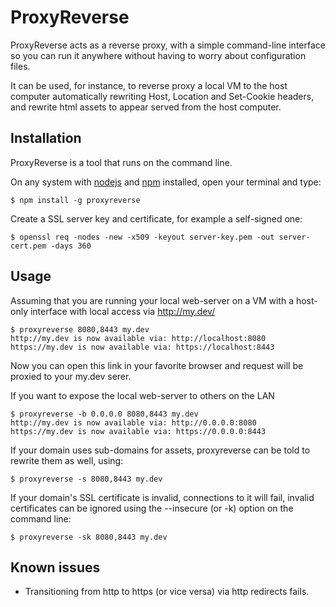 # ProxyReverse

ProxyReverse acts as a reverse proxy, with a simple command-line interface so
you can run it anywhere without having to worry about configuration files.

It can be used, for instance, to reverse proxy a local VM to the host computer
automatically rewriting Host, Location and Set-Cookie headers, and rewrite html
assets to appear served from the host computer.

## Installation

ProxyReverse is a tool that runs on the command line.

On any system with [nodejs] and [npm] installed, open your terminal
and type:

    $ npm install -g proxyreverse

Create a SSL server key and certificate, for example a self-signed one:

    $ openssl req -nodes -new -x509 -keyout server-key.pem -out server-cert.pem -days 360

## Usage

Assuming that you are running your local web-server on a VM with a host-only
interface with local access via http://my.dev/

    $ proxyreverse 8080,8443 my.dev
    http://my.dev is now available via: http://localhost:8080
    https://my.dev is now available via: https://localhost:8443

Now you can open this link in your favorite browser and request will
be proxied to your my.dev serer.

If you want to expose the local web-server to others on the LAN

    $ proxyreverse -b 0.0.0.0 8080,8443 my.dev
    http://my.dev is now available via: http://0.0.0.0:8080
    https://my.dev is now available via: https://0.0.0.0:8443

If your domain uses sub-domains for assets, proxyreverse can be told to rewrite
them as well, using:

    $ proxyreverse -s 8080,8443 my.dev

If your domain's SSL certificate is invalid, connections to it will fail, invalid
certificates can be ignored using the --insecure (or -k) option on the command line:

    $ proxyreverse -sk 8080,8443 my.dev


[nodejs]: http://nodejs.org/download/
[npm]:    https://www.npmjs.org/
[github]: https://github.com/andytson/proxyremote.js


## Known issues

* Transitioning from http to https (or vice versa) via http redirects fails.